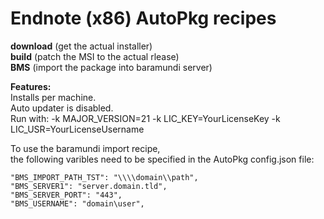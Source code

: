 # Endnote (x86) AutoPkg recipes
**download** (get the actual installer)  
**build** (patch the MSI to the actual rlease)  
**BMS** (import the package into baramundi server)  

**Features:**  
Installs per machine.  
Auto updater is disabled.  
Run with: -k MAJOR_VERSION=21 -k LIC_KEY=YourLicenseKey -k LIC_USR=YourLicenseUsername

To use the baramundi import recipe,<br>
the following varibles need to be specified in the AutoPkg config.json file:<br>
  ```"BMS_IMPORT_OU_GUID": "11111111-ABCD-1234-ABCD-12345678ABCD",
  "BMS_IMPORT_PATH_TST": "\\\\domain\\path",
  "BMS_SERVER1": "server.domain.tld",
  "BMS_SERVER_PORT": "443",
  "BMS_USERNAME": "domain\user",